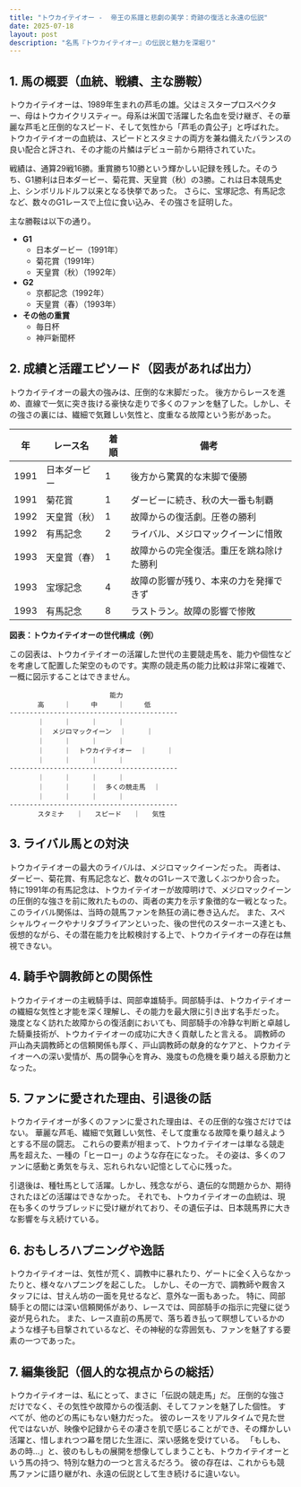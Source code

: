 ```yaml
---
title: "トウカイテイオー -  帝王の系譜と悲劇の美学：奇跡の復活と永遠の伝説"
date: 2025-07-18
layout: post
description: "名馬『トウカイテイオー』の伝説と魅力を深堀り"
---
```


## 1. 馬の概要（血統、戦績、主な勝鞍）

トウカイテイオーは、1989年生まれの芦毛の雄。父はミスタープロスペクター、母はトウカイクリスティー。母系は米国で活躍した名血を受け継ぎ、その華麗な芦毛と圧倒的なスピード、そして気性から「芦毛の貴公子」と呼ばれた。  トウカイテイオーの血統は、スピードとスタミナの両方を兼ね備えたバランスの良い配合と評され、その才能の片鱗はデビュー前から期待されていた。

戦績は、通算29戦16勝。重賞勝ち10勝という輝かしい記録を残した。そのうち、G1勝利は日本ダービー、菊花賞、天皇賞（秋）の3勝。これは日本競馬史上、シンボリルドルフ以来となる快挙であった。  さらに、宝塚記念、有馬記念など、数々のG1レースで上位に食い込み、その強さを証明した。

主な勝鞍は以下の通り。

* **G1**
    * 日本ダービー（1991年）
    * 菊花賞（1991年）
    * 天皇賞（秋）（1992年）
* **G2**
    * 京都記念（1992年）
    * 天皇賞（春）（1993年）
* **その他の重賞**
    * 毎日杯
    * 神戸新聞杯


## 2. 成績と活躍エピソード（図表があれば出力）

トウカイテイオーの最大の強みは、圧倒的な末脚だった。  後方からレースを進め、直線で一気に突き抜ける豪快な走りで多くのファンを魅了した。しかし、その強さの裏には、繊細で気難しい気性と、度重なる故障という影があった。

| 年 | レース名        | 着順 | 備考                                   |
|---|-----------------|-------|----------------------------------------|
| 1991 | 日本ダービー      | 1     | 後方から驚異的な末脚で優勝             |
| 1991 | 菊花賞          | 1     | ダービーに続き、秋の大一番も制覇         |
| 1992 | 天皇賞（秋）    | 1     | 故障からの復活劇。圧巻の勝利             |
| 1992 | 有馬記念        | 2     | ライバル、メジロマックイーンに惜敗         |
| 1993 | 天皇賞（春）    | 1     | 故障からの完全復活。重圧を跳ね除けた勝利 |
| 1993 | 宝塚記念        | 4     | 故障の影響が残り、本来の力を発揮できず    |
| 1993 | 有馬記念        | 8     | ラストラン。故障の影響で惨敗             |


**図表：トウカイテイオーの世代構成（例）**

この図表は、トウカイテイオーの活躍した世代の主要競走馬を、能力や個性などを考慮して配置した架空のものです。実際の競走馬の能力比較は非常に複雑で、一概に図示することはできません。

```
                         能力
       高     ｜     中     ｜     低
------------------------------------------
       ｜     ｜     ｜     ｜
       ｜  メジロマックイーン  ｜     ｜
       ｜     ｜     ｜     ｜
       ｜     ｜  トウカイテイオー  ｜     ｜
       ｜     ｜     ｜     ｜
------------------------------------------
       ｜     ｜     ｜     ｜
       ｜     ｜     ｜  多くの競走馬  ｜
       ｜     ｜     ｜     ｜
------------------------------------------
       スタミナ   ｜   スピード   ｜   気性
```


## 3. ライバル馬との対決

トウカイテイオーの最大のライバルは、メジロマックイーンだった。  両者は、ダービー、菊花賞、有馬記念など、数々のG1レースで激しくぶつかり合った。特に1991年の有馬記念は、トウカイテイオーが故障明けで、メジロマックイーンの圧倒的な強さを前に敗れたものの、両者の実力を示す象徴的な一戦となった。  このライバル関係は、当時の競馬ファンを熱狂の渦に巻き込んだ。  また、スペシャルウィークやナリタブライアンといった、後の世代のスターホース達とも、仮想的ながら、その潜在能力を比較検討する上で、トウカイテイオーの存在は無視できない。


## 4. 騎手や調教師との関係性

トウカイテイオーの主戦騎手は、岡部幸雄騎手。岡部騎手は、トウカイテイオーの繊細な気性と才能を深く理解し、その能力を最大限に引き出す名手だった。  幾度となく訪れた故障からの復活劇においても、岡部騎手の冷静な判断と卓越した騎乗技術が、トウカイテイオーの成功に大きく貢献したと言える。  調教師の戸山為夫調教師との信頼関係も厚く、戸山調教師の献身的なケアと、トウカイテイオーへの深い愛情が、馬の闘争心を育み、幾度もの危機を乗り越える原動力となった。


## 5. ファンに愛された理由、引退後の話

トウカイテイオーが多くのファンに愛された理由は、その圧倒的な強さだけではない。  華麗な芦毛、繊細で気難しい気性、そして度重なる故障を乗り越えようとする不屈の闘志。  これらの要素が相まって、トウカイテイオーは単なる競走馬を超えた、一種の「ヒーロー」のような存在になった。  その姿は、多くのファンに感動と勇気を与え、忘れられない記憶として心に残った。

引退後は、種牡馬として活躍。しかし、残念ながら、遺伝的な問題からか、期待されたほどの活躍はできなかった。  それでも、トウカイテイオーの血統は、現在も多くのサラブレッドに受け継がれており、その遺伝子は、日本競馬界に大きな影響を与え続けている。


## 6. おもしろハプニングや逸話

トウカイテイオーは、気性が荒く、調教中に暴れたり、ゲートに全く入らなかったりと、様々なハプニングを起こした。  しかし、その一方で、調教師や厩舎スタッフには、甘えん坊の一面を見せるなど、意外な一面もあった。  特に、岡部騎手との間には深い信頼関係があり、レースでは、岡部騎手の指示に完璧に従う姿が見られた。  また、レース直前の馬房で、落ち着き払って瞑想しているかのような様子も目撃されているなど、その神秘的な雰囲気も、ファンを魅了する要素の一つであった。


## 7. 編集後記（個人的な視点からの総括）

トウカイテイオーは、私にとって、まさに「伝説の競走馬」だ。  圧倒的な強さだけでなく、その気性や故障からの復活劇、そしてファンを魅了した個性。  すべてが、他のどの馬にもない魅力だった。  彼のレースをリアルタイムで見た世代ではないが、映像や記録からその凄さを肌で感じることができ、その輝かしい活躍と、惜しまれつつ幕を閉じた生涯に、深い感銘を受けている。  「もしも、あの時…」と、彼のもしもの展開を想像してしまうことも、トウカイテイオーという馬の持つ、特別な魅力の一つと言えるだろう。  彼の存在は、これからも競馬ファンに語り継がれ、永遠の伝説として生き続けるに違いない。
